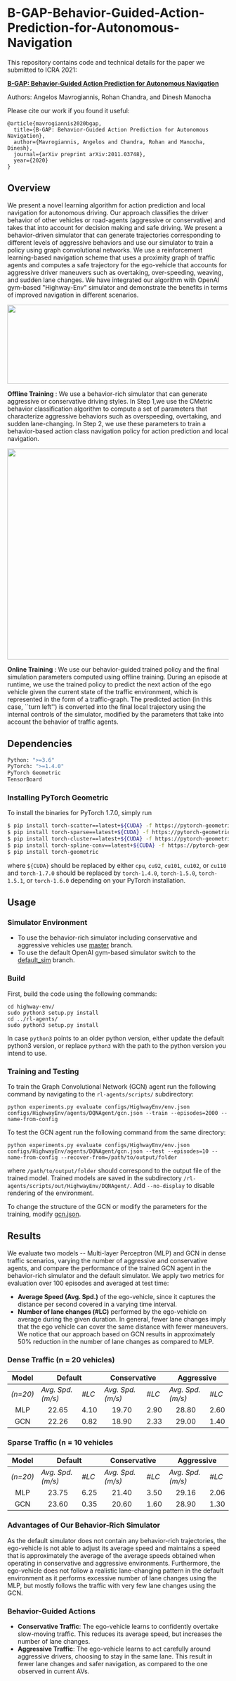 # B-GAP-Behavior-Guided-Action-Prediction-for-Autonomous-Navigation
This repository contains code and technical details for the paper we submitted to ICRA 2021:

**[B-GAP: Behavior-Guided Action Prediction for Autonomous Navigation](https://arxiv.org/abs/2011.03748)**

Authors: Angelos Mavrogiannis, Rohan Chandra, and Dinesh Manocha

Please cite our work if you found it useful:

```
@article{mavrogiannis2020bgap,
  title={B-GAP: Behavior-Guided Action Prediction for Autonomous Navigation},
  author={Mavrogiannis, Angelos and Chandra, Rohan and Manocha, Dinesh},
  journal={arXiv preprint arXiv:2011.03748},
  year={2020}
}
```

## Overview
We present a novel learning algorithm for action prediction and local navigation for autonomous driving. Our approach classifies the driver behavior of other vehicles or road-agents (aggressive or conservative) and takes that into account for decision making and safe driving. We present a behavior-driven simulator that can generate trajectories corresponding to different levels of aggressive behaviors and use our simulator to train a policy using graph convolutional networks. We use a reinforcement learning-based navigation scheme that uses a proximity graph of traffic agents and computes a safe trajectory for the ego-vehicle that accounts for aggressive driver maneuvers such as overtaking, over-speeding, weaving, and sudden lane changes. We have integrated our algorithm with OpenAI gym-based "Highway-Env" simulator and demonstrate the benefits in terms of improved navigation in different scenarios.

<p align="center">
<img src="https://github.com/angmavrogiannis/B-GAP-Behavior-Guided-Action-Prediction-for-Autonomous-Navigation/blob/master/images/offline.png" height="180" width="2000">
</p>

**Offline Training** : We use a behavior-rich simulator that can generate aggressive or conservative driving styles. In Step 1,we use the CMetric behavior classification algorithm to compute a set of parameters that characterize aggressive behaviors such as overspeeding, overtaking, and sudden lane-changing. In Step 2, we use these parameters to train a behavior-based action class navigation policy for action prediction and local navigation.

<p align="center">
<img src="https://github.com/angmavrogiannis/B-GAP-Behavior-Guided-Action-Prediction-for-Autonomous-Navigation/blob/master/images/online.png" height="480" width="800">
</p>

**Online Training** : We use our behavior-guided trained policy and the final simulation parameters computed using offline training. During an episode at runtime, we use the trained policy to predict the next action of the ego vehicle given the current state of the traffic environment, which is represented in the form of a traffic-graph. The predicted action (in this case, \`\`turn left\'\') is converted into the final local trajectory using the internal controls of the simulator, modified by the parameters that take into account the behavior of traffic agents.

## Dependencies
```python
Python: ">=3.6"
PyTorch: ">=1.4.0"
PyTorch Geometric
TensorBoard
```

### Installing PyTorch Geometric

To install the binaries for PyTorch 1.7.0, simply run

```sh
$ pip install torch-scatter==latest+${CUDA} -f https://pytorch-geometric.com/whl/torch-1.7.0.html
$ pip install torch-sparse==latest+${CUDA} -f https://pytorch-geometric.com/whl/torch-1.7.0.html
$ pip install torch-cluster==latest+${CUDA} -f https://pytorch-geometric.com/whl/torch-1.7.0.html
$ pip install torch-spline-conv==latest+${CUDA} -f https://pytorch-geometric.com/whl/torch-1.7.0.html
$ pip install torch-geometric
```

where `${CUDA}` should be replaced by either `cpu`, `cu92`, `cu101`, `cu102`, or `cu110` and `torch-1.7.0` should be replaced by `torch-1.4.0`, `torch-1.5.0`, `torch-1.5.1`, or `torch-1.6.0` depending on your PyTorch installation.

## Usage
### Simulator Environment
- To use the behavior-rich simulator including conservative and aggressive vehicles use [master](/angmavrogiannis/B-GAP-Behavior-Guided-Action-Prediction-for-Autonomous-Navigation/tree/master) branch.
- To use the default OpenAI gym-based simulator switch to the [default_sim](/angmavrogiannis/B-GAP-Behavior-Guided-Action-Prediction-for-Autonomous-Navigation/tree/default_sim) branch.

### Build
First, build the code using the following commands:

```
cd highway-env/
sudo python3 setup.py install
cd ../rl-agents/
sudo python3 setup.py install
```

In case `python3` points to an older python version, either update the default python3 version, or replace `python3` with the path to the python version you intend to use.

### Training and Testing
To train the Graph Convolutional Network (GCN) agent run the following command by navigating to the `rl-agents/scripts/` subdirectory:

```
python experiments.py evaluate configs/HighwayEnv/env.json configs/HighwayEnv/agents/DQNAgent/gcn.json --train --episodes=2000 --name-from-config
```

To test the GCN agent run the following command from the same directory:

```
python experiments.py evaluate configs/HighwayEnv/env.json configs/HighwayEnv/agents/DQNAgent/gcn.json --test --episodes=10 --name-from-config --recover-from=/path/to/output/folder
```

where `/path/to/output/folder` should correspond to the output file of the trained model. Trained models are saved in the subdirectory `/rl-agents/scripts/out/HighwayEnv/DQNAgent/`. Add `--no-display` to disable rendering of the environment.

To change the structure of the GCN or modify the parameters for the training, modify [gcn.json](/rl-agents/scripts/configs/HighwayEnv/agents/DQNAgent/gcn.json).

## Results
We evaluate two models -- Multi-layer Perceptron (MLP) and GCN in dense traffic scenarios, varying the number of aggressive and conservative agents, and compare the performance of the trained GCN agent in the behavior-rich simulator and the default simulator. We apply two metrics for evaluation over 100 episodes and averaged at test time:

- **Average Speed (Avg. Spd.)** of the ego-vehicle, since it captures the distance per second covered in a varying time interval.
- **Number of lane changes (#LC)** performed by the ego-vehicle on average during the given duration. In general, fewer lane changes imply that the ego vehicle can cover the same distance with fewer maneuvers. We notice that our approach based on GCN results in approximately 50% reduction in the number of lane changes as compared to MLP.

### Dense Traffic (n = 20 vehicles)
<table>
    <thead>
        <tr>
            <th>Model</th>
            <th colspan=2>Default</th>
            <th colspan=2>Conservative</th>
            <th colspan=2>Aggressive</th>
        </tr>
    </thead>
    <tbody>
        <tr>
            <td><i>(n=20)</i></td>
            <td><i>Avg. Spd. (m/s)</i></td>
            <td><i>#LC</i></td>
            <td><i>Avg. Spd. (m/s)</i></td>
            <td><i>#LC</i></td>
            <td><i>Avg. Spd. (m/s)</i></td>
            <td><i>#LC</i></td>
        </tr>
        <tr>
            <td style="text-align: center">MLP</td>
            <td style="text-align: center">22.65</td>
            <td style="text-align: center">4.10</td>
            <td style="text-align: center">19.70</td>
            <td style="text-align: center">2.90</td>
            <td style="text-align: center">28.80</td>
           <td style="text-align: center">2.60</td>
        </tr>
        <tr>
            <td style="text-align: center">GCN</td>
            <td style="text-align: center">22.26</td>
            <td style="text-align: center">0.82</td>
            <td style="text-align: center">18.90</td>
            <td style="text-align: center">2.33</td>
            <td style="text-align: center">29.00</td>
            <td style="text-align: center">1.40</td>
        </tr>
    </tbody>
</table>

### Sparse Traffic (n = 10 vehicles
<table>
    <thead>
        <tr>
            <th>Model</th>
            <th colspan=2>Default</th>
            <th colspan=2>Conservative</th>
            <th colspan=2>Aggressive</th>
        </tr>
    </thead>
    <tbody>
        <tr>
            <td><i>(n=20)</i></td>
            <td><i>Avg. Spd. (m/s)</i></td>
            <td><i>#LC</i></td>
            <td><i>Avg. Spd. (m/s)</i></td>
            <td><i>#LC</i></td>
            <td><i>Avg. Spd. (m/s)</i></td>
            <td><i>#LC</i></td>
        </tr>
        <tr>
            <td style="text-align: center">MLP</td>
            <td style="text-align: center">23.75</td>
            <td style="text-align: center">6.25</td>
            <td style="text-align: center">21.40</td>
            <td style="text-align: center">3.50</td>
            <td style="text-align: center">29.16</td>
           <td style="text-align: center">2.06</td>
        </tr>
        <tr>
            <td style="text-align: center">GCN</td>
            <td style="text-align: center">23.60</td>
            <td style="text-align: center">0.35</td>
            <td style="text-align: center">20.60</td>
            <td style="text-align: center">1.60</td>
            <td style="text-align: center">28.90</td>
            <td style="text-align: center">1.30</td>
        </tr>
    </tbody>
</table>

### Advantages of Our Behavior-Rich Simulator
As the default simulator does not contain any behavior-rich trajectories, the ego-vehicle is not able to adjust its average speed and maintains a speed that is approximately the average of the average speeds obtained when operating in conservative and aggressive environments. Furthermore, the ego-vehicle does not follow a realistic lane-changing pattern in the default environment as it performs excessive number of lane changes using the MLP, but mostly follows the traffic with very few lane changes using the GCN.

### Behavior-Guided Actions
- **Conservative Traffic**: The ego-vehicle learns to confidently overtake slow-moving traffic. This reduces its average speed, but increases the number of lane changes.
- **Aggressive Traffic**: The ego-vehicle learns to act carefully around aggressive drivers, choosing to stay in the same lane. This result in fewer lane changes and safer navigation, as compared to the one observed in current AVs.
